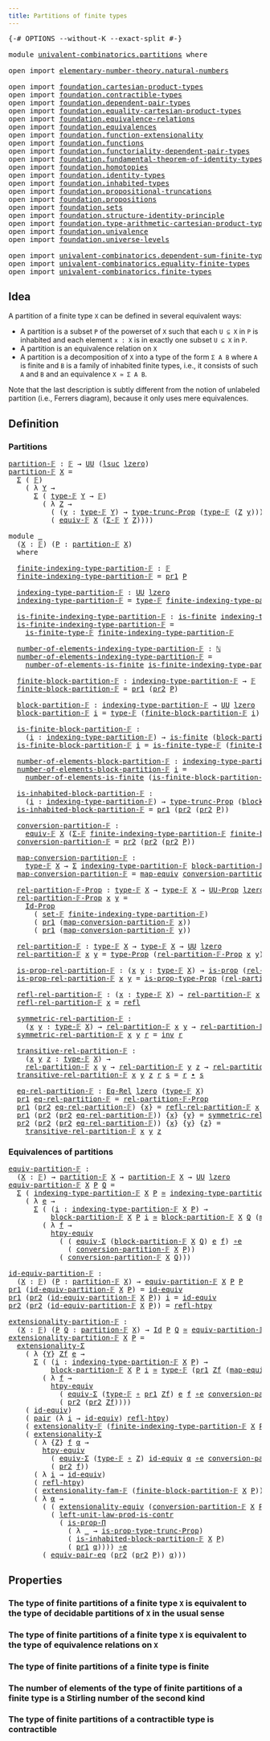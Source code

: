 ```yaml
---
title: Partitions of finite types
---
```


<pre class="Agda"><a id="52" class="Symbol">{-#</a> <a id="56" class="Keyword">OPTIONS</a> <a id="64" class="Pragma">--without-K</a> <a id="76" class="Pragma">--exact-split</a> <a id="90" class="Symbol">#-}</a>

<a id="95" class="Keyword">module</a> <a id="102" href="univalent-combinatorics.partitions.html" class="Module">univalent-combinatorics.partitions</a> <a id="137" class="Keyword">where</a>

<a id="144" class="Keyword">open</a> <a id="149" class="Keyword">import</a> <a id="156" href="elementary-number-theory.natural-numbers.html" class="Module">elementary-number-theory.natural-numbers</a>

<a id="198" class="Keyword">open</a> <a id="203" class="Keyword">import</a> <a id="210" href="foundation.cartesian-product-types.html" class="Module">foundation.cartesian-product-types</a>
<a id="245" class="Keyword">open</a> <a id="250" class="Keyword">import</a> <a id="257" href="foundation.contractible-types.html" class="Module">foundation.contractible-types</a>
<a id="287" class="Keyword">open</a> <a id="292" class="Keyword">import</a> <a id="299" href="foundation.dependent-pair-types.html" class="Module">foundation.dependent-pair-types</a>
<a id="331" class="Keyword">open</a> <a id="336" class="Keyword">import</a> <a id="343" href="foundation.equality-cartesian-product-types.html" class="Module">foundation.equality-cartesian-product-types</a>
<a id="387" class="Keyword">open</a> <a id="392" class="Keyword">import</a> <a id="399" href="foundation.equivalence-relations.html" class="Module">foundation.equivalence-relations</a>
<a id="432" class="Keyword">open</a> <a id="437" class="Keyword">import</a> <a id="444" href="foundation.equivalences.html" class="Module">foundation.equivalences</a>
<a id="468" class="Keyword">open</a> <a id="473" class="Keyword">import</a> <a id="480" href="foundation.function-extensionality.html" class="Module">foundation.function-extensionality</a>
<a id="515" class="Keyword">open</a> <a id="520" class="Keyword">import</a> <a id="527" href="foundation.functions.html" class="Module">foundation.functions</a>
<a id="548" class="Keyword">open</a> <a id="553" class="Keyword">import</a> <a id="560" href="foundation.functoriality-dependent-pair-types.html" class="Module">foundation.functoriality-dependent-pair-types</a>
<a id="606" class="Keyword">open</a> <a id="611" class="Keyword">import</a> <a id="618" href="foundation.fundamental-theorem-of-identity-types.html" class="Module">foundation.fundamental-theorem-of-identity-types</a>
<a id="667" class="Keyword">open</a> <a id="672" class="Keyword">import</a> <a id="679" href="foundation.homotopies.html" class="Module">foundation.homotopies</a>
<a id="701" class="Keyword">open</a> <a id="706" class="Keyword">import</a> <a id="713" href="foundation.identity-types.html" class="Module">foundation.identity-types</a>
<a id="739" class="Keyword">open</a> <a id="744" class="Keyword">import</a> <a id="751" href="foundation.inhabited-types.html" class="Module">foundation.inhabited-types</a>
<a id="778" class="Keyword">open</a> <a id="783" class="Keyword">import</a> <a id="790" href="foundation.propositional-truncations.html" class="Module">foundation.propositional-truncations</a>
<a id="827" class="Keyword">open</a> <a id="832" class="Keyword">import</a> <a id="839" href="foundation.propositions.html" class="Module">foundation.propositions</a>
<a id="863" class="Keyword">open</a> <a id="868" class="Keyword">import</a> <a id="875" href="foundation.sets.html" class="Module">foundation.sets</a>
<a id="891" class="Keyword">open</a> <a id="896" class="Keyword">import</a> <a id="903" href="foundation.structure-identity-principle.html" class="Module">foundation.structure-identity-principle</a>
<a id="943" class="Keyword">open</a> <a id="948" class="Keyword">import</a> <a id="955" href="foundation.type-arithmetic-cartesian-product-types.html" class="Module">foundation.type-arithmetic-cartesian-product-types</a>
<a id="1006" class="Keyword">open</a> <a id="1011" class="Keyword">import</a> <a id="1018" href="foundation.univalence.html" class="Module">foundation.univalence</a>
<a id="1040" class="Keyword">open</a> <a id="1045" class="Keyword">import</a> <a id="1052" href="foundation.universe-levels.html" class="Module">foundation.universe-levels</a>

<a id="1080" class="Keyword">open</a> <a id="1085" class="Keyword">import</a> <a id="1092" href="univalent-combinatorics.dependent-sum-finite-types.html" class="Module">univalent-combinatorics.dependent-sum-finite-types</a>
<a id="1143" class="Keyword">open</a> <a id="1148" class="Keyword">import</a> <a id="1155" href="univalent-combinatorics.equality-finite-types.html" class="Module">univalent-combinatorics.equality-finite-types</a>
<a id="1201" class="Keyword">open</a> <a id="1206" class="Keyword">import</a> <a id="1213" href="univalent-combinatorics.finite-types.html" class="Module">univalent-combinatorics.finite-types</a>
</pre>
## Idea

A partition of a finite type `X` can be defined in several equivalent ways:

- A partition is a subset `P` of the powerset of `X` such that each `U ⊆ X` in `P` is inhabited and each element `x : X` is in exactly one subset `U ⊆ X` in `P`.
- A partition is an equivalence relation on `X`
- A partition is a decomposition of `X` into a type of the form `Σ A B` where `A` is finite and `B` is a family of inhabited finite types, i.e., it consists of such `A` and `B` and an equivalence `X ≃ Σ A B`.

Note that the last description is subtly different from the notion of unlabeled partition (i.e., Ferrers diagram), because it only uses mere equivalences.

## Definition

### Partitions

<pre class="Agda"><a id="partition-𝔽"></a><a id="1956" href="univalent-combinatorics.partitions.html#1956" class="Function">partition-𝔽</a> <a id="1968" class="Symbol">:</a> <a id="1970" href="univalent-combinatorics.finite-types.html#4635" class="Function">𝔽</a> <a id="1972" class="Symbol">→</a> <a id="1974" href="foundation-core.universe-levels.html#235" class="Primitive">UU</a> <a id="1977" class="Symbol">(</a><a id="1978" href="Agda.Primitive.html#780" class="Primitive">lsuc</a> <a id="1983" href="Agda.Primitive.html#764" class="Primitive">lzero</a><a id="1988" class="Symbol">)</a>
<a id="1990" href="univalent-combinatorics.partitions.html#1956" class="Function">partition-𝔽</a> <a id="2002" href="univalent-combinatorics.partitions.html#2002" class="Bound">X</a> <a id="2004" class="Symbol">=</a>
  <a id="2008" href="foundation-core.dependent-pair-types.html#515" class="Record">Σ</a> <a id="2010" class="Symbol">(</a> <a id="2012" href="univalent-combinatorics.finite-types.html#4635" class="Function">𝔽</a><a id="2013" class="Symbol">)</a>
    <a id="2019" class="Symbol">(</a> <a id="2021" class="Symbol">λ</a> <a id="2023" href="univalent-combinatorics.partitions.html#2023" class="Bound">Y</a> <a id="2025" class="Symbol">→</a>
      <a id="2033" href="foundation-core.dependent-pair-types.html#515" class="Record">Σ</a> <a id="2035" class="Symbol">(</a> <a id="2037" href="univalent-combinatorics.finite-types.html#4683" class="Function">type-𝔽</a> <a id="2044" href="univalent-combinatorics.partitions.html#2023" class="Bound">Y</a> <a id="2046" class="Symbol">→</a> <a id="2048" href="univalent-combinatorics.finite-types.html#4635" class="Function">𝔽</a><a id="2049" class="Symbol">)</a>
        <a id="2059" class="Symbol">(</a> <a id="2061" class="Symbol">λ</a> <a id="2063" href="univalent-combinatorics.partitions.html#2063" class="Bound">Z</a> <a id="2065" class="Symbol">→</a>
          <a id="2077" class="Symbol">(</a> <a id="2079" class="Symbol">(</a><a id="2080" href="univalent-combinatorics.partitions.html#2080" class="Bound">y</a> <a id="2082" class="Symbol">:</a> <a id="2084" href="univalent-combinatorics.finite-types.html#4683" class="Function">type-𝔽</a> <a id="2091" href="univalent-combinatorics.partitions.html#2023" class="Bound">Y</a><a id="2092" class="Symbol">)</a> <a id="2094" class="Symbol">→</a> <a id="2096" href="foundation.propositional-truncations.html#2048" class="Function">type-trunc-Prop</a> <a id="2112" class="Symbol">(</a><a id="2113" href="univalent-combinatorics.finite-types.html#4683" class="Function">type-𝔽</a> <a id="2120" class="Symbol">(</a><a id="2121" href="univalent-combinatorics.partitions.html#2063" class="Bound">Z</a> <a id="2123" href="univalent-combinatorics.partitions.html#2080" class="Bound">y</a><a id="2124" class="Symbol">)))</a> <a id="2128" href="foundation-core.cartesian-product-types.html#590" class="Function Operator">×</a>
          <a id="2140" class="Symbol">(</a> <a id="2142" href="univalent-combinatorics.finite-types.html#18781" class="Function">equiv-𝔽</a> <a id="2150" href="univalent-combinatorics.partitions.html#2002" class="Bound">X</a> <a id="2152" class="Symbol">(</a><a id="2153" href="univalent-combinatorics.dependent-sum-finite-types.html#2958" class="Function">Σ-𝔽</a> <a id="2157" href="univalent-combinatorics.partitions.html#2023" class="Bound">Y</a> <a id="2159" href="univalent-combinatorics.partitions.html#2063" class="Bound">Z</a><a id="2160" class="Symbol">))))</a>

<a id="2166" class="Keyword">module</a> <a id="2173" href="univalent-combinatorics.partitions.html#2173" class="Module">_</a>
  <a id="2177" class="Symbol">(</a><a id="2178" href="univalent-combinatorics.partitions.html#2178" class="Bound">X</a> <a id="2180" class="Symbol">:</a> <a id="2182" href="univalent-combinatorics.finite-types.html#4635" class="Function">𝔽</a><a id="2183" class="Symbol">)</a> <a id="2185" class="Symbol">(</a><a id="2186" href="univalent-combinatorics.partitions.html#2186" class="Bound">P</a> <a id="2188" class="Symbol">:</a> <a id="2190" href="univalent-combinatorics.partitions.html#1956" class="Function">partition-𝔽</a> <a id="2202" href="univalent-combinatorics.partitions.html#2178" class="Bound">X</a><a id="2203" class="Symbol">)</a>
  <a id="2207" class="Keyword">where</a>

  <a id="2216" href="univalent-combinatorics.partitions.html#2216" class="Function">finite-indexing-type-partition-𝔽</a> <a id="2249" class="Symbol">:</a> <a id="2251" href="univalent-combinatorics.finite-types.html#4635" class="Function">𝔽</a>
  <a id="2255" href="univalent-combinatorics.partitions.html#2216" class="Function">finite-indexing-type-partition-𝔽</a> <a id="2288" class="Symbol">=</a> <a id="2290" href="foundation-core.dependent-pair-types.html#605" class="Field">pr1</a> <a id="2294" href="univalent-combinatorics.partitions.html#2186" class="Bound">P</a>

  <a id="2299" href="univalent-combinatorics.partitions.html#2299" class="Function">indexing-type-partition-𝔽</a> <a id="2325" class="Symbol">:</a> <a id="2327" href="foundation-core.universe-levels.html#235" class="Primitive">UU</a> <a id="2330" href="Agda.Primitive.html#764" class="Primitive">lzero</a>
  <a id="2338" href="univalent-combinatorics.partitions.html#2299" class="Function">indexing-type-partition-𝔽</a> <a id="2364" class="Symbol">=</a> <a id="2366" href="univalent-combinatorics.finite-types.html#4683" class="Function">type-𝔽</a> <a id="2373" href="univalent-combinatorics.partitions.html#2216" class="Function">finite-indexing-type-partition-𝔽</a>

  <a id="2409" href="univalent-combinatorics.partitions.html#2409" class="Function">is-finite-indexing-type-partition-𝔽</a> <a id="2445" class="Symbol">:</a> <a id="2447" href="univalent-combinatorics.finite-types.html#4244" class="Function">is-finite</a> <a id="2457" href="univalent-combinatorics.partitions.html#2299" class="Function">indexing-type-partition-𝔽</a>
  <a id="2485" href="univalent-combinatorics.partitions.html#2409" class="Function">is-finite-indexing-type-partition-𝔽</a> <a id="2521" class="Symbol">=</a>
    <a id="2527" href="univalent-combinatorics.finite-types.html#4734" class="Function">is-finite-type-𝔽</a> <a id="2544" href="univalent-combinatorics.partitions.html#2216" class="Function">finite-indexing-type-partition-𝔽</a>

  <a id="2580" href="univalent-combinatorics.partitions.html#2580" class="Function">number-of-elements-indexing-type-partition-𝔽</a> <a id="2625" class="Symbol">:</a> <a id="2627" href="elementary-number-theory.natural-numbers.html#1458" class="Datatype">ℕ</a>
  <a id="2631" href="univalent-combinatorics.partitions.html#2580" class="Function">number-of-elements-indexing-type-partition-𝔽</a> <a id="2676" class="Symbol">=</a>
    <a id="2682" href="univalent-combinatorics.finite-types.html#13493" class="Function">number-of-elements-is-finite</a> <a id="2711" href="univalent-combinatorics.partitions.html#2409" class="Function">is-finite-indexing-type-partition-𝔽</a>

  <a id="2750" href="univalent-combinatorics.partitions.html#2750" class="Function">finite-block-partition-𝔽</a> <a id="2775" class="Symbol">:</a> <a id="2777" href="univalent-combinatorics.partitions.html#2299" class="Function">indexing-type-partition-𝔽</a> <a id="2803" class="Symbol">→</a> <a id="2805" href="univalent-combinatorics.finite-types.html#4635" class="Function">𝔽</a>
  <a id="2809" href="univalent-combinatorics.partitions.html#2750" class="Function">finite-block-partition-𝔽</a> <a id="2834" class="Symbol">=</a> <a id="2836" href="foundation-core.dependent-pair-types.html#605" class="Field">pr1</a> <a id="2840" class="Symbol">(</a><a id="2841" href="foundation-core.dependent-pair-types.html#617" class="Field">pr2</a> <a id="2845" href="univalent-combinatorics.partitions.html#2186" class="Bound">P</a><a id="2846" class="Symbol">)</a>

  <a id="2851" href="univalent-combinatorics.partitions.html#2851" class="Function">block-partition-𝔽</a> <a id="2869" class="Symbol">:</a> <a id="2871" href="univalent-combinatorics.partitions.html#2299" class="Function">indexing-type-partition-𝔽</a> <a id="2897" class="Symbol">→</a> <a id="2899" href="foundation-core.universe-levels.html#235" class="Primitive">UU</a> <a id="2902" href="Agda.Primitive.html#764" class="Primitive">lzero</a>
  <a id="2910" href="univalent-combinatorics.partitions.html#2851" class="Function">block-partition-𝔽</a> <a id="2928" href="univalent-combinatorics.partitions.html#2928" class="Bound">i</a> <a id="2930" class="Symbol">=</a> <a id="2932" href="univalent-combinatorics.finite-types.html#4683" class="Function">type-𝔽</a> <a id="2939" class="Symbol">(</a><a id="2940" href="univalent-combinatorics.partitions.html#2750" class="Function">finite-block-partition-𝔽</a> <a id="2965" href="univalent-combinatorics.partitions.html#2928" class="Bound">i</a><a id="2966" class="Symbol">)</a>

  <a id="2971" href="univalent-combinatorics.partitions.html#2971" class="Function">is-finite-block-partition-𝔽</a> <a id="2999" class="Symbol">:</a>
    <a id="3005" class="Symbol">(</a><a id="3006" href="univalent-combinatorics.partitions.html#3006" class="Bound">i</a> <a id="3008" class="Symbol">:</a> <a id="3010" href="univalent-combinatorics.partitions.html#2299" class="Function">indexing-type-partition-𝔽</a><a id="3035" class="Symbol">)</a> <a id="3037" class="Symbol">→</a> <a id="3039" href="univalent-combinatorics.finite-types.html#4244" class="Function">is-finite</a> <a id="3049" class="Symbol">(</a><a id="3050" href="univalent-combinatorics.partitions.html#2851" class="Function">block-partition-𝔽</a> <a id="3068" href="univalent-combinatorics.partitions.html#3006" class="Bound">i</a><a id="3069" class="Symbol">)</a>
  <a id="3073" href="univalent-combinatorics.partitions.html#2971" class="Function">is-finite-block-partition-𝔽</a> <a id="3101" href="univalent-combinatorics.partitions.html#3101" class="Bound">i</a> <a id="3103" class="Symbol">=</a> <a id="3105" href="univalent-combinatorics.finite-types.html#4734" class="Function">is-finite-type-𝔽</a> <a id="3122" class="Symbol">(</a><a id="3123" href="univalent-combinatorics.partitions.html#2750" class="Function">finite-block-partition-𝔽</a> <a id="3148" href="univalent-combinatorics.partitions.html#3101" class="Bound">i</a><a id="3149" class="Symbol">)</a>

  <a id="3154" href="univalent-combinatorics.partitions.html#3154" class="Function">number-of-elements-block-partition-𝔽</a> <a id="3191" class="Symbol">:</a> <a id="3193" href="univalent-combinatorics.partitions.html#2299" class="Function">indexing-type-partition-𝔽</a> <a id="3219" class="Symbol">→</a> <a id="3221" href="elementary-number-theory.natural-numbers.html#1458" class="Datatype">ℕ</a>
  <a id="3225" href="univalent-combinatorics.partitions.html#3154" class="Function">number-of-elements-block-partition-𝔽</a> <a id="3262" href="univalent-combinatorics.partitions.html#3262" class="Bound">i</a> <a id="3264" class="Symbol">=</a>
    <a id="3270" href="univalent-combinatorics.finite-types.html#13493" class="Function">number-of-elements-is-finite</a> <a id="3299" class="Symbol">(</a><a id="3300" href="univalent-combinatorics.partitions.html#2971" class="Function">is-finite-block-partition-𝔽</a> <a id="3328" href="univalent-combinatorics.partitions.html#3262" class="Bound">i</a><a id="3329" class="Symbol">)</a>

  <a id="3334" href="univalent-combinatorics.partitions.html#3334" class="Function">is-inhabited-block-partition-𝔽</a> <a id="3365" class="Symbol">:</a>
    <a id="3371" class="Symbol">(</a><a id="3372" href="univalent-combinatorics.partitions.html#3372" class="Bound">i</a> <a id="3374" class="Symbol">:</a> <a id="3376" href="univalent-combinatorics.partitions.html#2299" class="Function">indexing-type-partition-𝔽</a><a id="3401" class="Symbol">)</a> <a id="3403" class="Symbol">→</a> <a id="3405" href="foundation.propositional-truncations.html#2048" class="Function">type-trunc-Prop</a> <a id="3421" class="Symbol">(</a><a id="3422" href="univalent-combinatorics.partitions.html#2851" class="Function">block-partition-𝔽</a> <a id="3440" href="univalent-combinatorics.partitions.html#3372" class="Bound">i</a><a id="3441" class="Symbol">)</a>
  <a id="3445" href="univalent-combinatorics.partitions.html#3334" class="Function">is-inhabited-block-partition-𝔽</a> <a id="3476" class="Symbol">=</a> <a id="3478" href="foundation-core.dependent-pair-types.html#605" class="Field">pr1</a> <a id="3482" class="Symbol">(</a><a id="3483" href="foundation-core.dependent-pair-types.html#617" class="Field">pr2</a> <a id="3487" class="Symbol">(</a><a id="3488" href="foundation-core.dependent-pair-types.html#617" class="Field">pr2</a> <a id="3492" href="univalent-combinatorics.partitions.html#2186" class="Bound">P</a><a id="3493" class="Symbol">))</a>

  <a id="3499" href="univalent-combinatorics.partitions.html#3499" class="Function">conversion-partition-𝔽</a> <a id="3522" class="Symbol">:</a>
    <a id="3528" href="univalent-combinatorics.finite-types.html#18781" class="Function">equiv-𝔽</a> <a id="3536" href="univalent-combinatorics.partitions.html#2178" class="Bound">X</a> <a id="3538" class="Symbol">(</a><a id="3539" href="univalent-combinatorics.dependent-sum-finite-types.html#2958" class="Function">Σ-𝔽</a> <a id="3543" href="univalent-combinatorics.partitions.html#2216" class="Function">finite-indexing-type-partition-𝔽</a> <a id="3576" href="univalent-combinatorics.partitions.html#2750" class="Function">finite-block-partition-𝔽</a><a id="3600" class="Symbol">)</a>
  <a id="3604" href="univalent-combinatorics.partitions.html#3499" class="Function">conversion-partition-𝔽</a> <a id="3627" class="Symbol">=</a> <a id="3629" href="foundation-core.dependent-pair-types.html#617" class="Field">pr2</a> <a id="3633" class="Symbol">(</a><a id="3634" href="foundation-core.dependent-pair-types.html#617" class="Field">pr2</a> <a id="3638" class="Symbol">(</a><a id="3639" href="foundation-core.dependent-pair-types.html#617" class="Field">pr2</a> <a id="3643" href="univalent-combinatorics.partitions.html#2186" class="Bound">P</a><a id="3644" class="Symbol">))</a>

  <a id="3650" href="univalent-combinatorics.partitions.html#3650" class="Function">map-conversion-partition-𝔽</a> <a id="3677" class="Symbol">:</a>
    <a id="3683" href="univalent-combinatorics.finite-types.html#4683" class="Function">type-𝔽</a> <a id="3690" href="univalent-combinatorics.partitions.html#2178" class="Bound">X</a> <a id="3692" class="Symbol">→</a> <a id="3694" href="foundation-core.dependent-pair-types.html#515" class="Record">Σ</a> <a id="3696" href="univalent-combinatorics.partitions.html#2299" class="Function">indexing-type-partition-𝔽</a> <a id="3722" href="univalent-combinatorics.partitions.html#2851" class="Function">block-partition-𝔽</a>
  <a id="3742" href="univalent-combinatorics.partitions.html#3650" class="Function">map-conversion-partition-𝔽</a> <a id="3769" class="Symbol">=</a> <a id="3771" href="foundation-core.equivalences.html#1821" class="Function">map-equiv</a> <a id="3781" href="univalent-combinatorics.partitions.html#3499" class="Function">conversion-partition-𝔽</a>

  <a id="3807" href="univalent-combinatorics.partitions.html#3807" class="Function">rel-partition-𝔽-Prop</a> <a id="3828" class="Symbol">:</a> <a id="3830" href="univalent-combinatorics.finite-types.html#4683" class="Function">type-𝔽</a> <a id="3837" href="univalent-combinatorics.partitions.html#2178" class="Bound">X</a> <a id="3839" class="Symbol">→</a> <a id="3841" href="univalent-combinatorics.finite-types.html#4683" class="Function">type-𝔽</a> <a id="3848" href="univalent-combinatorics.partitions.html#2178" class="Bound">X</a> <a id="3850" class="Symbol">→</a> <a id="3852" href="foundation-core.propositions.html#1393" class="Function">UU-Prop</a> <a id="3860" href="Agda.Primitive.html#764" class="Primitive">lzero</a>
  <a id="3868" href="univalent-combinatorics.partitions.html#3807" class="Function">rel-partition-𝔽-Prop</a> <a id="3889" href="univalent-combinatorics.partitions.html#3889" class="Bound">x</a> <a id="3891" href="univalent-combinatorics.partitions.html#3891" class="Bound">y</a> <a id="3893" class="Symbol">=</a>
    <a id="3899" href="foundation-core.sets.html#1420" class="Function">Id-Prop</a>
      <a id="3913" class="Symbol">(</a> <a id="3915" href="univalent-combinatorics.equality-finite-types.html#1827" class="Function">set-𝔽</a> <a id="3921" href="univalent-combinatorics.partitions.html#2216" class="Function">finite-indexing-type-partition-𝔽</a><a id="3953" class="Symbol">)</a>
      <a id="3961" class="Symbol">(</a> <a id="3963" href="foundation-core.dependent-pair-types.html#605" class="Field">pr1</a> <a id="3967" class="Symbol">(</a><a id="3968" href="univalent-combinatorics.partitions.html#3650" class="Function">map-conversion-partition-𝔽</a> <a id="3995" href="univalent-combinatorics.partitions.html#3889" class="Bound">x</a><a id="3996" class="Symbol">))</a>
      <a id="4005" class="Symbol">(</a> <a id="4007" href="foundation-core.dependent-pair-types.html#605" class="Field">pr1</a> <a id="4011" class="Symbol">(</a><a id="4012" href="univalent-combinatorics.partitions.html#3650" class="Function">map-conversion-partition-𝔽</a> <a id="4039" href="univalent-combinatorics.partitions.html#3891" class="Bound">y</a><a id="4040" class="Symbol">))</a>

  <a id="4046" href="univalent-combinatorics.partitions.html#4046" class="Function">rel-partition-𝔽</a> <a id="4062" class="Symbol">:</a> <a id="4064" href="univalent-combinatorics.finite-types.html#4683" class="Function">type-𝔽</a> <a id="4071" href="univalent-combinatorics.partitions.html#2178" class="Bound">X</a> <a id="4073" class="Symbol">→</a> <a id="4075" href="univalent-combinatorics.finite-types.html#4683" class="Function">type-𝔽</a> <a id="4082" href="univalent-combinatorics.partitions.html#2178" class="Bound">X</a> <a id="4084" class="Symbol">→</a> <a id="4086" href="foundation-core.universe-levels.html#235" class="Primitive">UU</a> <a id="4089" href="Agda.Primitive.html#764" class="Primitive">lzero</a>
  <a id="4097" href="univalent-combinatorics.partitions.html#4046" class="Function">rel-partition-𝔽</a> <a id="4113" href="univalent-combinatorics.partitions.html#4113" class="Bound">x</a> <a id="4115" href="univalent-combinatorics.partitions.html#4115" class="Bound">y</a> <a id="4117" class="Symbol">=</a> <a id="4119" href="foundation-core.propositions.html#1495" class="Function">type-Prop</a> <a id="4129" class="Symbol">(</a><a id="4130" href="univalent-combinatorics.partitions.html#3807" class="Function">rel-partition-𝔽-Prop</a> <a id="4151" href="univalent-combinatorics.partitions.html#4113" class="Bound">x</a> <a id="4153" href="univalent-combinatorics.partitions.html#4115" class="Bound">y</a><a id="4154" class="Symbol">)</a>

  <a id="4159" href="univalent-combinatorics.partitions.html#4159" class="Function">is-prop-rel-partition-𝔽</a> <a id="4183" class="Symbol">:</a> <a id="4185" class="Symbol">(</a><a id="4186" href="univalent-combinatorics.partitions.html#4186" class="Bound">x</a> <a id="4188" href="univalent-combinatorics.partitions.html#4188" class="Bound">y</a> <a id="4190" class="Symbol">:</a> <a id="4192" href="univalent-combinatorics.finite-types.html#4683" class="Function">type-𝔽</a> <a id="4199" href="univalent-combinatorics.partitions.html#2178" class="Bound">X</a><a id="4200" class="Symbol">)</a> <a id="4202" class="Symbol">→</a> <a id="4204" href="foundation-core.propositions.html#1309" class="Function">is-prop</a> <a id="4212" class="Symbol">(</a><a id="4213" href="univalent-combinatorics.partitions.html#4046" class="Function">rel-partition-𝔽</a> <a id="4229" href="univalent-combinatorics.partitions.html#4186" class="Bound">x</a> <a id="4231" href="univalent-combinatorics.partitions.html#4188" class="Bound">y</a><a id="4232" class="Symbol">)</a>
  <a id="4236" href="univalent-combinatorics.partitions.html#4159" class="Function">is-prop-rel-partition-𝔽</a> <a id="4260" href="univalent-combinatorics.partitions.html#4260" class="Bound">x</a> <a id="4262" href="univalent-combinatorics.partitions.html#4262" class="Bound">y</a> <a id="4264" class="Symbol">=</a> <a id="4266" href="foundation-core.propositions.html#1562" class="Function">is-prop-type-Prop</a> <a id="4284" class="Symbol">(</a><a id="4285" href="univalent-combinatorics.partitions.html#3807" class="Function">rel-partition-𝔽-Prop</a> <a id="4306" href="univalent-combinatorics.partitions.html#4260" class="Bound">x</a> <a id="4308" href="univalent-combinatorics.partitions.html#4262" class="Bound">y</a><a id="4309" class="Symbol">)</a>

  <a id="4314" href="univalent-combinatorics.partitions.html#4314" class="Function">refl-rel-partition-𝔽</a> <a id="4335" class="Symbol">:</a> <a id="4337" class="Symbol">(</a><a id="4338" href="univalent-combinatorics.partitions.html#4338" class="Bound">x</a> <a id="4340" class="Symbol">:</a> <a id="4342" href="univalent-combinatorics.finite-types.html#4683" class="Function">type-𝔽</a> <a id="4349" href="univalent-combinatorics.partitions.html#2178" class="Bound">X</a><a id="4350" class="Symbol">)</a> <a id="4352" class="Symbol">→</a> <a id="4354" href="univalent-combinatorics.partitions.html#4046" class="Function">rel-partition-𝔽</a> <a id="4370" href="univalent-combinatorics.partitions.html#4338" class="Bound">x</a> <a id="4372" href="univalent-combinatorics.partitions.html#4338" class="Bound">x</a>
  <a id="4376" href="univalent-combinatorics.partitions.html#4314" class="Function">refl-rel-partition-𝔽</a> <a id="4397" href="univalent-combinatorics.partitions.html#4397" class="Bound">x</a> <a id="4399" class="Symbol">=</a> <a id="4401" href="foundation-core.identity-types.html#1820" class="InductiveConstructor">refl</a>

  <a id="4409" href="univalent-combinatorics.partitions.html#4409" class="Function">symmetric-rel-partition-𝔽</a> <a id="4435" class="Symbol">:</a>
    <a id="4441" class="Symbol">(</a><a id="4442" href="univalent-combinatorics.partitions.html#4442" class="Bound">x</a> <a id="4444" href="univalent-combinatorics.partitions.html#4444" class="Bound">y</a> <a id="4446" class="Symbol">:</a> <a id="4448" href="univalent-combinatorics.finite-types.html#4683" class="Function">type-𝔽</a> <a id="4455" href="univalent-combinatorics.partitions.html#2178" class="Bound">X</a><a id="4456" class="Symbol">)</a> <a id="4458" class="Symbol">→</a> <a id="4460" href="univalent-combinatorics.partitions.html#4046" class="Function">rel-partition-𝔽</a> <a id="4476" href="univalent-combinatorics.partitions.html#4442" class="Bound">x</a> <a id="4478" href="univalent-combinatorics.partitions.html#4444" class="Bound">y</a> <a id="4480" class="Symbol">→</a> <a id="4482" href="univalent-combinatorics.partitions.html#4046" class="Function">rel-partition-𝔽</a> <a id="4498" href="univalent-combinatorics.partitions.html#4444" class="Bound">y</a> <a id="4500" href="univalent-combinatorics.partitions.html#4442" class="Bound">x</a>
  <a id="4504" href="univalent-combinatorics.partitions.html#4409" class="Function">symmetric-rel-partition-𝔽</a> <a id="4530" href="univalent-combinatorics.partitions.html#4530" class="Bound">x</a> <a id="4532" href="univalent-combinatorics.partitions.html#4532" class="Bound">y</a> <a id="4534" href="univalent-combinatorics.partitions.html#4534" class="Bound">r</a> <a id="4536" class="Symbol">=</a> <a id="4538" href="foundation-core.identity-types.html#2729" class="Function">inv</a> <a id="4542" href="univalent-combinatorics.partitions.html#4534" class="Bound">r</a>

  <a id="4547" href="univalent-combinatorics.partitions.html#4547" class="Function">transitive-rel-partition-𝔽</a> <a id="4574" class="Symbol">:</a>
    <a id="4580" class="Symbol">(</a><a id="4581" href="univalent-combinatorics.partitions.html#4581" class="Bound">x</a> <a id="4583" href="univalent-combinatorics.partitions.html#4583" class="Bound">y</a> <a id="4585" href="univalent-combinatorics.partitions.html#4585" class="Bound">z</a> <a id="4587" class="Symbol">:</a> <a id="4589" href="univalent-combinatorics.finite-types.html#4683" class="Function">type-𝔽</a> <a id="4596" href="univalent-combinatorics.partitions.html#2178" class="Bound">X</a><a id="4597" class="Symbol">)</a> <a id="4599" class="Symbol">→</a>
    <a id="4605" href="univalent-combinatorics.partitions.html#4046" class="Function">rel-partition-𝔽</a> <a id="4621" href="univalent-combinatorics.partitions.html#4581" class="Bound">x</a> <a id="4623" href="univalent-combinatorics.partitions.html#4583" class="Bound">y</a> <a id="4625" class="Symbol">→</a> <a id="4627" href="univalent-combinatorics.partitions.html#4046" class="Function">rel-partition-𝔽</a> <a id="4643" href="univalent-combinatorics.partitions.html#4583" class="Bound">y</a> <a id="4645" href="univalent-combinatorics.partitions.html#4585" class="Bound">z</a> <a id="4647" class="Symbol">→</a> <a id="4649" href="univalent-combinatorics.partitions.html#4046" class="Function">rel-partition-𝔽</a> <a id="4665" href="univalent-combinatorics.partitions.html#4581" class="Bound">x</a> <a id="4667" href="univalent-combinatorics.partitions.html#4585" class="Bound">z</a>
  <a id="4671" href="univalent-combinatorics.partitions.html#4547" class="Function">transitive-rel-partition-𝔽</a> <a id="4698" href="univalent-combinatorics.partitions.html#4698" class="Bound">x</a> <a id="4700" href="univalent-combinatorics.partitions.html#4700" class="Bound">y</a> <a id="4702" href="univalent-combinatorics.partitions.html#4702" class="Bound">z</a> <a id="4704" href="univalent-combinatorics.partitions.html#4704" class="Bound">r</a> <a id="4706" href="univalent-combinatorics.partitions.html#4706" class="Bound">s</a> <a id="4708" class="Symbol">=</a> <a id="4710" href="univalent-combinatorics.partitions.html#4704" class="Bound">r</a> <a id="4712" href="foundation-core.identity-types.html#2425" class="Function Operator">∙</a> <a id="4714" href="univalent-combinatorics.partitions.html#4706" class="Bound">s</a>

  <a id="4719" href="univalent-combinatorics.partitions.html#4719" class="Function">eq-rel-partition-𝔽</a> <a id="4738" class="Symbol">:</a> <a id="4740" href="foundation.equivalence-relations.html#970" class="Function">Eq-Rel</a> <a id="4747" href="Agda.Primitive.html#764" class="Primitive">lzero</a> <a id="4753" class="Symbol">(</a><a id="4754" href="univalent-combinatorics.finite-types.html#4683" class="Function">type-𝔽</a> <a id="4761" href="univalent-combinatorics.partitions.html#2178" class="Bound">X</a><a id="4762" class="Symbol">)</a>
  <a id="4766" href="foundation-core.dependent-pair-types.html#605" class="Field">pr1</a> <a id="4770" href="univalent-combinatorics.partitions.html#4719" class="Function">eq-rel-partition-𝔽</a> <a id="4789" class="Symbol">=</a> <a id="4791" href="univalent-combinatorics.partitions.html#3807" class="Function">rel-partition-𝔽-Prop</a>
  <a id="4814" href="foundation-core.dependent-pair-types.html#605" class="Field">pr1</a> <a id="4818" class="Symbol">(</a><a id="4819" href="foundation-core.dependent-pair-types.html#617" class="Field">pr2</a> <a id="4823" href="univalent-combinatorics.partitions.html#4719" class="Function">eq-rel-partition-𝔽</a><a id="4841" class="Symbol">)</a> <a id="4843" class="Symbol">{</a><a id="4844" href="univalent-combinatorics.partitions.html#4844" class="Bound">x</a><a id="4845" class="Symbol">}</a> <a id="4847" class="Symbol">=</a> <a id="4849" href="univalent-combinatorics.partitions.html#4314" class="Function">refl-rel-partition-𝔽</a> <a id="4870" href="univalent-combinatorics.partitions.html#4844" class="Bound">x</a>
  <a id="4874" href="foundation-core.dependent-pair-types.html#605" class="Field">pr1</a> <a id="4878" class="Symbol">(</a><a id="4879" href="foundation-core.dependent-pair-types.html#617" class="Field">pr2</a> <a id="4883" class="Symbol">(</a><a id="4884" href="foundation-core.dependent-pair-types.html#617" class="Field">pr2</a> <a id="4888" href="univalent-combinatorics.partitions.html#4719" class="Function">eq-rel-partition-𝔽</a><a id="4906" class="Symbol">))</a> <a id="4909" class="Symbol">{</a><a id="4910" href="univalent-combinatorics.partitions.html#4910" class="Bound">x</a><a id="4911" class="Symbol">}</a> <a id="4913" class="Symbol">{</a><a id="4914" href="univalent-combinatorics.partitions.html#4914" class="Bound">y</a><a id="4915" class="Symbol">}</a> <a id="4917" class="Symbol">=</a> <a id="4919" href="univalent-combinatorics.partitions.html#4409" class="Function">symmetric-rel-partition-𝔽</a> <a id="4945" href="univalent-combinatorics.partitions.html#4910" class="Bound">x</a> <a id="4947" href="univalent-combinatorics.partitions.html#4914" class="Bound">y</a>
  <a id="4951" href="foundation-core.dependent-pair-types.html#617" class="Field">pr2</a> <a id="4955" class="Symbol">(</a><a id="4956" href="foundation-core.dependent-pair-types.html#617" class="Field">pr2</a> <a id="4960" class="Symbol">(</a><a id="4961" href="foundation-core.dependent-pair-types.html#617" class="Field">pr2</a> <a id="4965" href="univalent-combinatorics.partitions.html#4719" class="Function">eq-rel-partition-𝔽</a><a id="4983" class="Symbol">))</a> <a id="4986" class="Symbol">{</a><a id="4987" href="univalent-combinatorics.partitions.html#4987" class="Bound">x</a><a id="4988" class="Symbol">}</a> <a id="4990" class="Symbol">{</a><a id="4991" href="univalent-combinatorics.partitions.html#4991" class="Bound">y</a><a id="4992" class="Symbol">}</a> <a id="4994" class="Symbol">{</a><a id="4995" href="univalent-combinatorics.partitions.html#4995" class="Bound">z</a><a id="4996" class="Symbol">}</a> <a id="4998" class="Symbol">=</a>
    <a id="5004" href="univalent-combinatorics.partitions.html#4547" class="Function">transitive-rel-partition-𝔽</a> <a id="5031" href="univalent-combinatorics.partitions.html#4987" class="Bound">x</a> <a id="5033" href="univalent-combinatorics.partitions.html#4991" class="Bound">y</a> <a id="5035" href="univalent-combinatorics.partitions.html#4995" class="Bound">z</a>
</pre>
### Equivalences of partitions

<pre class="Agda"><a id="equiv-partition-𝔽"></a><a id="5082" href="univalent-combinatorics.partitions.html#5082" class="Function">equiv-partition-𝔽</a> <a id="5100" class="Symbol">:</a>
  <a id="5104" class="Symbol">(</a><a id="5105" href="univalent-combinatorics.partitions.html#5105" class="Bound">X</a> <a id="5107" class="Symbol">:</a> <a id="5109" href="univalent-combinatorics.finite-types.html#4635" class="Function">𝔽</a><a id="5110" class="Symbol">)</a> <a id="5112" class="Symbol">→</a> <a id="5114" href="univalent-combinatorics.partitions.html#1956" class="Function">partition-𝔽</a> <a id="5126" href="univalent-combinatorics.partitions.html#5105" class="Bound">X</a> <a id="5128" class="Symbol">→</a> <a id="5130" href="univalent-combinatorics.partitions.html#1956" class="Function">partition-𝔽</a> <a id="5142" href="univalent-combinatorics.partitions.html#5105" class="Bound">X</a> <a id="5144" class="Symbol">→</a> <a id="5146" href="foundation-core.universe-levels.html#235" class="Primitive">UU</a> <a id="5149" href="Agda.Primitive.html#764" class="Primitive">lzero</a>
<a id="5155" href="univalent-combinatorics.partitions.html#5082" class="Function">equiv-partition-𝔽</a> <a id="5173" href="univalent-combinatorics.partitions.html#5173" class="Bound">X</a> <a id="5175" href="univalent-combinatorics.partitions.html#5175" class="Bound">P</a> <a id="5177" href="univalent-combinatorics.partitions.html#5177" class="Bound">Q</a> <a id="5179" class="Symbol">=</a>
  <a id="5183" href="foundation-core.dependent-pair-types.html#515" class="Record">Σ</a> <a id="5185" class="Symbol">(</a> <a id="5187" href="univalent-combinatorics.partitions.html#2299" class="Function">indexing-type-partition-𝔽</a> <a id="5213" href="univalent-combinatorics.partitions.html#5173" class="Bound">X</a> <a id="5215" href="univalent-combinatorics.partitions.html#5175" class="Bound">P</a> <a id="5217" href="foundation-core.equivalences.html#1621" class="Function Operator">≃</a> <a id="5219" href="univalent-combinatorics.partitions.html#2299" class="Function">indexing-type-partition-𝔽</a> <a id="5245" href="univalent-combinatorics.partitions.html#5173" class="Bound">X</a> <a id="5247" href="univalent-combinatorics.partitions.html#5177" class="Bound">Q</a><a id="5248" class="Symbol">)</a>
    <a id="5254" class="Symbol">(</a> <a id="5256" class="Symbol">λ</a> <a id="5258" href="univalent-combinatorics.partitions.html#5258" class="Bound">e</a> <a id="5260" class="Symbol">→</a>
      <a id="5268" href="foundation-core.dependent-pair-types.html#515" class="Record">Σ</a> <a id="5270" class="Symbol">(</a> <a id="5272" class="Symbol">(</a><a id="5273" href="univalent-combinatorics.partitions.html#5273" class="Bound">i</a> <a id="5275" class="Symbol">:</a> <a id="5277" href="univalent-combinatorics.partitions.html#2299" class="Function">indexing-type-partition-𝔽</a> <a id="5303" href="univalent-combinatorics.partitions.html#5173" class="Bound">X</a> <a id="5305" href="univalent-combinatorics.partitions.html#5175" class="Bound">P</a><a id="5306" class="Symbol">)</a> <a id="5308" class="Symbol">→</a>
          <a id="5320" href="univalent-combinatorics.partitions.html#2851" class="Function">block-partition-𝔽</a> <a id="5338" href="univalent-combinatorics.partitions.html#5173" class="Bound">X</a> <a id="5340" href="univalent-combinatorics.partitions.html#5175" class="Bound">P</a> <a id="5342" href="univalent-combinatorics.partitions.html#5273" class="Bound">i</a> <a id="5344" href="foundation-core.equivalences.html#1621" class="Function Operator">≃</a> <a id="5346" href="univalent-combinatorics.partitions.html#2851" class="Function">block-partition-𝔽</a> <a id="5364" href="univalent-combinatorics.partitions.html#5173" class="Bound">X</a> <a id="5366" href="univalent-combinatorics.partitions.html#5177" class="Bound">Q</a> <a id="5368" class="Symbol">(</a><a id="5369" href="foundation-core.equivalences.html#1821" class="Function">map-equiv</a> <a id="5379" href="univalent-combinatorics.partitions.html#5258" class="Bound">e</a> <a id="5381" href="univalent-combinatorics.partitions.html#5273" class="Bound">i</a><a id="5382" class="Symbol">))</a>
        <a id="5393" class="Symbol">(</a> <a id="5395" class="Symbol">λ</a> <a id="5397" href="univalent-combinatorics.partitions.html#5397" class="Bound">f</a> <a id="5399" class="Symbol">→</a>
          <a id="5411" href="foundation.equivalences.html#12711" class="Function">htpy-equiv</a>
            <a id="5434" class="Symbol">(</a> <a id="5436" class="Symbol">(</a> <a id="5438" href="foundation-core.functoriality-dependent-pair-types.html#10434" class="Function">equiv-Σ</a> <a id="5446" class="Symbol">(</a><a id="5447" href="univalent-combinatorics.partitions.html#2851" class="Function">block-partition-𝔽</a> <a id="5465" href="univalent-combinatorics.partitions.html#5173" class="Bound">X</a> <a id="5467" href="univalent-combinatorics.partitions.html#5177" class="Bound">Q</a><a id="5468" class="Symbol">)</a> <a id="5470" href="univalent-combinatorics.partitions.html#5258" class="Bound">e</a> <a id="5472" href="univalent-combinatorics.partitions.html#5397" class="Bound">f</a><a id="5473" class="Symbol">)</a> <a id="5475" href="foundation-core.equivalences.html#7869" class="Function Operator">∘e</a>
              <a id="5492" class="Symbol">(</a> <a id="5494" href="univalent-combinatorics.partitions.html#3499" class="Function">conversion-partition-𝔽</a> <a id="5517" href="univalent-combinatorics.partitions.html#5173" class="Bound">X</a> <a id="5519" href="univalent-combinatorics.partitions.html#5175" class="Bound">P</a><a id="5520" class="Symbol">))</a>
            <a id="5535" class="Symbol">(</a> <a id="5537" href="univalent-combinatorics.partitions.html#3499" class="Function">conversion-partition-𝔽</a> <a id="5560" href="univalent-combinatorics.partitions.html#5173" class="Bound">X</a> <a id="5562" href="univalent-combinatorics.partitions.html#5177" class="Bound">Q</a><a id="5563" class="Symbol">)))</a>

<a id="id-equiv-partition-𝔽"></a><a id="5568" href="univalent-combinatorics.partitions.html#5568" class="Function">id-equiv-partition-𝔽</a> <a id="5589" class="Symbol">:</a>
  <a id="5593" class="Symbol">(</a><a id="5594" href="univalent-combinatorics.partitions.html#5594" class="Bound">X</a> <a id="5596" class="Symbol">:</a> <a id="5598" href="univalent-combinatorics.finite-types.html#4635" class="Function">𝔽</a><a id="5599" class="Symbol">)</a> <a id="5601" class="Symbol">(</a><a id="5602" href="univalent-combinatorics.partitions.html#5602" class="Bound">P</a> <a id="5604" class="Symbol">:</a> <a id="5606" href="univalent-combinatorics.partitions.html#1956" class="Function">partition-𝔽</a> <a id="5618" href="univalent-combinatorics.partitions.html#5594" class="Bound">X</a><a id="5619" class="Symbol">)</a> <a id="5621" class="Symbol">→</a> <a id="5623" href="univalent-combinatorics.partitions.html#5082" class="Function">equiv-partition-𝔽</a> <a id="5641" href="univalent-combinatorics.partitions.html#5594" class="Bound">X</a> <a id="5643" href="univalent-combinatorics.partitions.html#5602" class="Bound">P</a> <a id="5645" href="univalent-combinatorics.partitions.html#5602" class="Bound">P</a>
<a id="5647" href="foundation-core.dependent-pair-types.html#605" class="Field">pr1</a> <a id="5651" class="Symbol">(</a><a id="5652" href="univalent-combinatorics.partitions.html#5568" class="Function">id-equiv-partition-𝔽</a> <a id="5673" href="univalent-combinatorics.partitions.html#5673" class="Bound">X</a> <a id="5675" href="univalent-combinatorics.partitions.html#5675" class="Bound">P</a><a id="5676" class="Symbol">)</a> <a id="5678" class="Symbol">=</a> <a id="5680" href="foundation-core.equivalences.html#2494" class="Function">id-equiv</a>
<a id="5689" href="foundation-core.dependent-pair-types.html#605" class="Field">pr1</a> <a id="5693" class="Symbol">(</a><a id="5694" href="foundation-core.dependent-pair-types.html#617" class="Field">pr2</a> <a id="5698" class="Symbol">(</a><a id="5699" href="univalent-combinatorics.partitions.html#5568" class="Function">id-equiv-partition-𝔽</a> <a id="5720" href="univalent-combinatorics.partitions.html#5720" class="Bound">X</a> <a id="5722" href="univalent-combinatorics.partitions.html#5722" class="Bound">P</a><a id="5723" class="Symbol">))</a> <a id="5726" href="univalent-combinatorics.partitions.html#5726" class="Bound">i</a> <a id="5728" class="Symbol">=</a> <a id="5730" href="foundation-core.equivalences.html#2494" class="Function">id-equiv</a>
<a id="5739" href="foundation-core.dependent-pair-types.html#617" class="Field">pr2</a> <a id="5743" class="Symbol">(</a><a id="5744" href="foundation-core.dependent-pair-types.html#617" class="Field">pr2</a> <a id="5748" class="Symbol">(</a><a id="5749" href="univalent-combinatorics.partitions.html#5568" class="Function">id-equiv-partition-𝔽</a> <a id="5770" href="univalent-combinatorics.partitions.html#5770" class="Bound">X</a> <a id="5772" href="univalent-combinatorics.partitions.html#5772" class="Bound">P</a><a id="5773" class="Symbol">))</a> <a id="5776" class="Symbol">=</a> <a id="5778" href="foundation-core.homotopies.html#741" class="Function">refl-htpy</a>

<a id="extensionality-partition-𝔽"></a><a id="5789" href="univalent-combinatorics.partitions.html#5789" class="Function">extensionality-partition-𝔽</a> <a id="5816" class="Symbol">:</a>
  <a id="5820" class="Symbol">(</a><a id="5821" href="univalent-combinatorics.partitions.html#5821" class="Bound">X</a> <a id="5823" class="Symbol">:</a> <a id="5825" href="univalent-combinatorics.finite-types.html#4635" class="Function">𝔽</a><a id="5826" class="Symbol">)</a> <a id="5828" class="Symbol">(</a><a id="5829" href="univalent-combinatorics.partitions.html#5829" class="Bound">P</a> <a id="5831" href="univalent-combinatorics.partitions.html#5831" class="Bound">Q</a> <a id="5833" class="Symbol">:</a> <a id="5835" href="univalent-combinatorics.partitions.html#1956" class="Function">partition-𝔽</a> <a id="5847" href="univalent-combinatorics.partitions.html#5821" class="Bound">X</a><a id="5848" class="Symbol">)</a> <a id="5850" class="Symbol">→</a> <a id="5852" href="foundation-core.identity-types.html#1767" class="Datatype">Id</a> <a id="5855" href="univalent-combinatorics.partitions.html#5829" class="Bound">P</a> <a id="5857" href="univalent-combinatorics.partitions.html#5831" class="Bound">Q</a> <a id="5859" href="foundation-core.equivalences.html#1621" class="Function Operator">≃</a> <a id="5861" href="univalent-combinatorics.partitions.html#5082" class="Function">equiv-partition-𝔽</a> <a id="5879" href="univalent-combinatorics.partitions.html#5821" class="Bound">X</a> <a id="5881" href="univalent-combinatorics.partitions.html#5829" class="Bound">P</a> <a id="5883" href="univalent-combinatorics.partitions.html#5831" class="Bound">Q</a>
<a id="5885" href="univalent-combinatorics.partitions.html#5789" class="Function">extensionality-partition-𝔽</a> <a id="5912" href="univalent-combinatorics.partitions.html#5912" class="Bound">X</a> <a id="5914" href="univalent-combinatorics.partitions.html#5914" class="Bound">P</a> <a id="5916" class="Symbol">=</a>
  <a id="5920" href="foundation.structure-identity-principle.html#2994" class="Function">extensionality-Σ</a>
    <a id="5941" class="Symbol">(</a> <a id="5943" class="Symbol">λ</a> <a id="5945" class="Symbol">{</a><a id="5946" href="univalent-combinatorics.partitions.html#5946" class="Bound">Y</a><a id="5947" class="Symbol">}</a> <a id="5949" href="univalent-combinatorics.partitions.html#5949" class="Bound">Zf</a> <a id="5952" href="univalent-combinatorics.partitions.html#5952" class="Bound">e</a> <a id="5954" class="Symbol">→</a>
      <a id="5962" href="foundation-core.dependent-pair-types.html#515" class="Record">Σ</a> <a id="5964" class="Symbol">(</a> <a id="5966" class="Symbol">(</a><a id="5967" href="univalent-combinatorics.partitions.html#5967" class="Bound">i</a> <a id="5969" class="Symbol">:</a> <a id="5971" href="univalent-combinatorics.partitions.html#2299" class="Function">indexing-type-partition-𝔽</a> <a id="5997" href="univalent-combinatorics.partitions.html#5912" class="Bound">X</a> <a id="5999" href="univalent-combinatorics.partitions.html#5914" class="Bound">P</a><a id="6000" class="Symbol">)</a> <a id="6002" class="Symbol">→</a>
          <a id="6014" href="univalent-combinatorics.partitions.html#2851" class="Function">block-partition-𝔽</a> <a id="6032" href="univalent-combinatorics.partitions.html#5912" class="Bound">X</a> <a id="6034" href="univalent-combinatorics.partitions.html#5914" class="Bound">P</a> <a id="6036" href="univalent-combinatorics.partitions.html#5967" class="Bound">i</a> <a id="6038" href="foundation-core.equivalences.html#1621" class="Function Operator">≃</a> <a id="6040" href="univalent-combinatorics.finite-types.html#4683" class="Function">type-𝔽</a> <a id="6047" class="Symbol">(</a><a id="6048" href="foundation-core.dependent-pair-types.html#605" class="Field">pr1</a> <a id="6052" href="univalent-combinatorics.partitions.html#5949" class="Bound">Zf</a> <a id="6055" class="Symbol">(</a><a id="6056" href="foundation-core.equivalences.html#1821" class="Function">map-equiv</a> <a id="6066" href="univalent-combinatorics.partitions.html#5952" class="Bound">e</a> <a id="6068" href="univalent-combinatorics.partitions.html#5967" class="Bound">i</a><a id="6069" class="Symbol">)))</a>
        <a id="6081" class="Symbol">(</a> <a id="6083" class="Symbol">λ</a> <a id="6085" href="univalent-combinatorics.partitions.html#6085" class="Bound">f</a> <a id="6087" class="Symbol">→</a>
          <a id="6099" href="foundation.equivalences.html#12711" class="Function">htpy-equiv</a>
            <a id="6122" class="Symbol">(</a> <a id="6124" href="foundation-core.functoriality-dependent-pair-types.html#10434" class="Function">equiv-Σ</a> <a id="6132" class="Symbol">(</a><a id="6133" href="univalent-combinatorics.finite-types.html#4683" class="Function">type-𝔽</a> <a id="6140" href="foundation-core.functions.html#420" class="Function Operator">∘</a> <a id="6142" href="foundation-core.dependent-pair-types.html#605" class="Field">pr1</a> <a id="6146" href="univalent-combinatorics.partitions.html#5949" class="Bound">Zf</a><a id="6148" class="Symbol">)</a> <a id="6150" href="univalent-combinatorics.partitions.html#5952" class="Bound">e</a> <a id="6152" href="univalent-combinatorics.partitions.html#6085" class="Bound">f</a> <a id="6154" href="foundation-core.equivalences.html#7869" class="Function Operator">∘e</a> <a id="6157" href="univalent-combinatorics.partitions.html#3499" class="Function">conversion-partition-𝔽</a> <a id="6180" href="univalent-combinatorics.partitions.html#5912" class="Bound">X</a> <a id="6182" href="univalent-combinatorics.partitions.html#5914" class="Bound">P</a><a id="6183" class="Symbol">)</a>
            <a id="6197" class="Symbol">(</a> <a id="6199" href="foundation-core.dependent-pair-types.html#617" class="Field">pr2</a> <a id="6203" class="Symbol">(</a><a id="6204" href="foundation-core.dependent-pair-types.html#617" class="Field">pr2</a> <a id="6208" href="univalent-combinatorics.partitions.html#5949" class="Bound">Zf</a><a id="6210" class="Symbol">))))</a>
    <a id="6219" class="Symbol">(</a> <a id="6221" href="foundation-core.equivalences.html#2494" class="Function">id-equiv</a><a id="6229" class="Symbol">)</a>
    <a id="6235" class="Symbol">(</a> <a id="6237" href="foundation-core.dependent-pair-types.html#588" class="InductiveConstructor">pair</a> <a id="6242" class="Symbol">(λ</a> <a id="6245" href="univalent-combinatorics.partitions.html#6245" class="Bound">i</a> <a id="6247" class="Symbol">→</a> <a id="6249" href="foundation-core.equivalences.html#2494" class="Function">id-equiv</a><a id="6257" class="Symbol">)</a> <a id="6259" href="foundation-core.homotopies.html#741" class="Function">refl-htpy</a><a id="6268" class="Symbol">)</a>
    <a id="6274" class="Symbol">(</a> <a id="6276" href="univalent-combinatorics.finite-types.html#18903" class="Function">extensionality-𝔽</a> <a id="6293" class="Symbol">(</a><a id="6294" href="univalent-combinatorics.partitions.html#2216" class="Function">finite-indexing-type-partition-𝔽</a> <a id="6327" href="univalent-combinatorics.partitions.html#5912" class="Bound">X</a> <a id="6329" href="univalent-combinatorics.partitions.html#5914" class="Bound">P</a><a id="6330" class="Symbol">))</a>
    <a id="6337" class="Symbol">(</a> <a id="6339" href="foundation.structure-identity-principle.html#2994" class="Function">extensionality-Σ</a>
      <a id="6362" class="Symbol">(</a> <a id="6364" class="Symbol">λ</a> <a id="6366" class="Symbol">{</a><a id="6367" href="univalent-combinatorics.partitions.html#6367" class="Bound">Z</a><a id="6368" class="Symbol">}</a> <a id="6370" href="univalent-combinatorics.partitions.html#6370" class="Bound">f</a> <a id="6372" href="univalent-combinatorics.partitions.html#6372" class="Bound">α</a> <a id="6374" class="Symbol">→</a>
        <a id="6384" href="foundation.equivalences.html#12711" class="Function">htpy-equiv</a>
          <a id="6405" class="Symbol">(</a> <a id="6407" href="foundation-core.functoriality-dependent-pair-types.html#10434" class="Function">equiv-Σ</a> <a id="6415" class="Symbol">(</a><a id="6416" href="univalent-combinatorics.finite-types.html#4683" class="Function">type-𝔽</a> <a id="6423" href="foundation-core.functions.html#420" class="Function Operator">∘</a> <a id="6425" href="univalent-combinatorics.partitions.html#6367" class="Bound">Z</a><a id="6426" class="Symbol">)</a> <a id="6428" href="foundation-core.equivalences.html#2494" class="Function">id-equiv</a> <a id="6437" href="univalent-combinatorics.partitions.html#6372" class="Bound">α</a> <a id="6439" href="foundation-core.equivalences.html#7869" class="Function Operator">∘e</a> <a id="6442" href="univalent-combinatorics.partitions.html#3499" class="Function">conversion-partition-𝔽</a> <a id="6465" href="univalent-combinatorics.partitions.html#5912" class="Bound">X</a> <a id="6467" href="univalent-combinatorics.partitions.html#5914" class="Bound">P</a><a id="6468" class="Symbol">)</a>
          <a id="6480" class="Symbol">(</a> <a id="6482" href="foundation-core.dependent-pair-types.html#617" class="Field">pr2</a> <a id="6486" href="univalent-combinatorics.partitions.html#6370" class="Bound">f</a><a id="6487" class="Symbol">))</a>
      <a id="6496" class="Symbol">(</a> <a id="6498" class="Symbol">λ</a> <a id="6500" href="univalent-combinatorics.partitions.html#6500" class="Bound">i</a> <a id="6502" class="Symbol">→</a> <a id="6504" href="foundation-core.equivalences.html#2494" class="Function">id-equiv</a><a id="6512" class="Symbol">)</a>
      <a id="6520" class="Symbol">(</a> <a id="6522" href="foundation-core.homotopies.html#741" class="Function">refl-htpy</a><a id="6531" class="Symbol">)</a>
      <a id="6539" class="Symbol">(</a> <a id="6541" href="univalent-combinatorics.finite-types.html#19703" class="Function">extensionality-fam-𝔽</a> <a id="6562" class="Symbol">(</a><a id="6563" href="univalent-combinatorics.partitions.html#2750" class="Function">finite-block-partition-𝔽</a> <a id="6588" href="univalent-combinatorics.partitions.html#5912" class="Bound">X</a> <a id="6590" href="univalent-combinatorics.partitions.html#5914" class="Bound">P</a><a id="6591" class="Symbol">))</a>
      <a id="6600" class="Symbol">(</a> <a id="6602" class="Symbol">λ</a> <a id="6604" href="univalent-combinatorics.partitions.html#6604" class="Bound">α</a> <a id="6606" class="Symbol">→</a>
        <a id="6616" class="Symbol">(</a> <a id="6618" class="Symbol">(</a> <a id="6620" href="foundation.equivalences.html#12807" class="Function">extensionality-equiv</a> <a id="6641" class="Symbol">(</a><a id="6642" href="univalent-combinatorics.partitions.html#3499" class="Function">conversion-partition-𝔽</a> <a id="6665" href="univalent-combinatorics.partitions.html#5912" class="Bound">X</a> <a id="6667" href="univalent-combinatorics.partitions.html#5914" class="Bound">P</a><a id="6668" class="Symbol">)</a> <a id="6670" class="Symbol">(</a><a id="6671" href="foundation-core.dependent-pair-types.html#617" class="Field">pr2</a> <a id="6675" href="univalent-combinatorics.partitions.html#6604" class="Bound">α</a><a id="6676" class="Symbol">))</a> <a id="6679" href="foundation-core.equivalences.html#7869" class="Function Operator">∘e</a>
          <a id="6692" class="Symbol">(</a> <a id="6694" href="foundation-core.type-arithmetic-cartesian-product-types.html#3416" class="Function">left-unit-law-prod-is-contr</a>
            <a id="6734" class="Symbol">(</a> <a id="6736" href="foundation-core.propositions.html#6158" class="Function">is-prop-Π</a>
              <a id="6760" class="Symbol">(</a> <a id="6762" class="Symbol">λ</a> <a id="6764" href="univalent-combinatorics.partitions.html#6764" class="Bound">_</a> <a id="6766" class="Symbol">→</a> <a id="6768" href="foundation.propositional-truncations.html#2227" class="Function">is-prop-type-trunc-Prop</a><a id="6791" class="Symbol">)</a>
              <a id="6807" class="Symbol">(</a> <a id="6809" href="univalent-combinatorics.partitions.html#3334" class="Function">is-inhabited-block-partition-𝔽</a> <a id="6840" href="univalent-combinatorics.partitions.html#5912" class="Bound">X</a> <a id="6842" href="univalent-combinatorics.partitions.html#5914" class="Bound">P</a><a id="6843" class="Symbol">)</a>
              <a id="6859" class="Symbol">(</a> <a id="6861" href="foundation-core.dependent-pair-types.html#605" class="Field">pr1</a> <a id="6865" href="univalent-combinatorics.partitions.html#6604" class="Bound">α</a><a id="6866" class="Symbol">))))</a> <a id="6871" href="foundation-core.equivalences.html#7869" class="Function Operator">∘e</a>
        <a id="6882" class="Symbol">(</a> <a id="6884" href="foundation.equality-cartesian-product-types.html#2271" class="Function">equiv-pair-eq</a> <a id="6898" class="Symbol">(</a><a id="6899" href="foundation-core.dependent-pair-types.html#617" class="Field">pr2</a> <a id="6903" class="Symbol">(</a><a id="6904" href="foundation-core.dependent-pair-types.html#617" class="Field">pr2</a> <a id="6908" href="univalent-combinatorics.partitions.html#5914" class="Bound">P</a><a id="6909" class="Symbol">))</a> <a id="6912" href="univalent-combinatorics.partitions.html#6604" class="Bound">α</a><a id="6913" class="Symbol">)))</a>
</pre>
## Properties

### The type of finite partitions of a finite type `X` is equivalent to the type of decidable partitions of `X` in the usual sense

### The type of finite partitions of a finite type `X` is equivalent to the type of equivalence relations on `X`

### The type of finite partitions of a finite type is finite

### The number of elements of the type of finite partitions of a finite type is a Stirling number of the second kind

### The type of finite partitions of a contractible type is contractible
